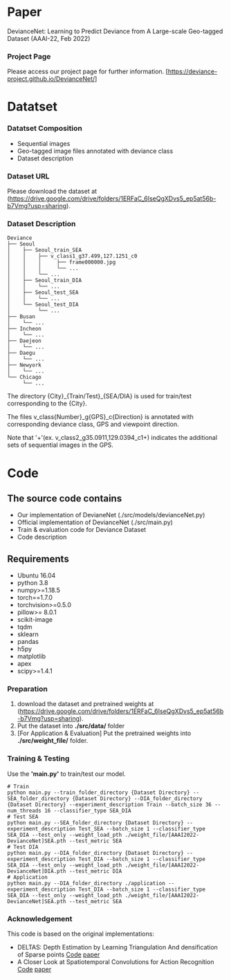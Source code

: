# Paper
DevianceNet: Learning to Predict Deviance from A Large-scale Geo-tagged Dataset (AAAI-22, Feb 2022)

### Project Page
Please access our project page for further information. [https://deviance-project.github.io/DevianceNet/]

# Datatset
### Datatset Composition
 - Sequential images
 - Geo-tagged image files annotated with deviance class
 - Dataset description


### Dataset URL 
Please download the dataset at (https://drive.google.com/drive/folders/1ERFaC_6IseQgXDvs5_ep5at56b-b7Vmg?usp=sharing).


### Dataset Description
```
Deviance
├── Seoul
│    ├── Seoul_train_SEA 
│    │    ├── v_class1_g37.499,127.1251_c0
│    │    │     ├── frame000000.jpg
│    │    │     └── ...
│    │    └── ...
│    ├── Seoul_train_DIA
│    │    └── ...
│    ├── Seoul_test_SEA
│    │    └── ...
│    └── Seoul_test_DIA
│         └── ...
├── Busan
│    └── ...    
├── Incheon
│    └── ...    
├── Daejeon
│    └── ...    
├── Daegu
│    └── ...    
├── Newyork
│    └── ...    
└── Chicago
     └── ...   
```

The directory {City}\_{Train/Test}\_{SEA/DIA} is used for train/test corresponding to the {City}.

The files v\_class{Number}\_g{GPS}\_c{Direction} is annotated with corresponding deviance class, GPS and viewpoint direction.

Note that '+'(ex. v_class2_g35.0911,129.0394_c1+) indicates the additional sets of sequential images in the GPS. 


# Code
## The source code contains
 - Our implementation of DevianeNet (./src/models/devianceNet.py)
 - Official implementation of DevianceNet (./src/main.py)
 - Train & evaluation code for Deviance Dataset
 - Code description

## Requirements
 - Ubuntu 16.04
 - python 3.8
 - numpy>=1.18.5
 - torch==1.7.0
 - torchvision>=0.5.0
 - pillow>= 8.0.1
 - scikit-image
 - tqdm
 - sklearn
 - pandas
 - h5py
 - matplotlib
 - apex
 - scipy>=1.4.1

### Preparation
1. download the dataset and pretrained weights at (https://drive.google.com/drive/folders/1ERFaC_6IseQgXDvs5_ep5at56b-b7Vmg?usp=sharing).
2. Put the dataset into **./src/data/** folder
3. [For Application & Evaluation] Put the pretrained weights into **./src/weight_file/** folder.

### Training & Testing
Use the **'main.py'** to train/test our model.
```shell
# Train
python main.py --train_folder_directory {Dataset Directory} --SEA_folder_directory {Dataset Directory} --DIA_folder_directory {Dataset Directory} --experiment_description Train --batch_size 36 --num_threads 16 --classifier_type SEA_DIA
# Test SEA
python main.py --SEA_folder_directory {Dataset Directory} --experiment_description Test_SEA --batch_size 1 --classifier_type SEA_DIA --test_only --weight_load_pth ./weight_file/[AAAI2022-DevianceNet]SEA.pth --test_metric SEA
# Test DIA
python main.py --DIA_folder_directory {Dataset Directory} --experiment_description Test_DIA --batch_size 1 --classifier_type SEA_DIA --test_only --weight_load_pth ./weight_file/[AAAI2022-DevianceNet]DIA.pth --test_metric DIA
# Application
python main.py --DIA_folder_directory ./application --experiment_description Test_DIA --batch_size 1 --classifier_type SEA_DIA --test_only --weight_load_pth ./weight_file/[AAAI2022-DevianceNet]SEA.pth --test_metric SEA
```


### Acknowledgement	
This code is based on the original implementations: 
- DELTAS: Depth Estimation by Learning Triangulation And densification of Sparse points [Code](https://github.com/magicleap/DELTAS) [paper](https://www.ecva.net/papers/eccv_2020/papers_ECCV/papers/123660103.pdf)
- A Closer Look at Spatiotemporal Convolutions for Action Recognition
[Code](https://github.com/irhum/R2Plus1D-PyTorch) [paper](https://openaccess.thecvf.com/content_cvpr_2018/papers/Tran_A_Closer_Look_CVPR_2018_paper.pdf)

